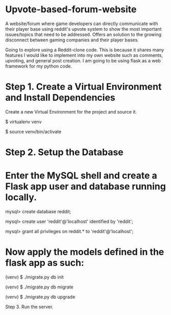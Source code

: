 # Upvote-based-forum-website
A website/forum where game developers can directly communicate with their player base using reddit's upvote system to show the most important issues/topics that need to be addressed. Offers an solution to the growing disconnect between gaming companies and their player bases. 

Going to explore using a Reddit-clone code. This is because it shares many features I would like to implement into my own website such as comments, upvoting, and general post creation. I am going to be using flask as a web framework for my python code. 

# Step 1. Create a Virtual Environment and Install Dependencies
Create a new Virtual Environment for the project and source it. 

$ virtualenv venv

$ source venv/bin/activate

# Step 2. Setup the Database 
# Enter the MySQL shell and create a Flask app user and database running locally. 

mysql> create database reddit;

mysql> create user 'reddit'@'localhost' identified by 'reddit';

mysql> grant all privileges on reddit.* to 'reddit'@'localhost';
# Now apply the models defined in the flask app as such:

(venv) $ ./migrate.py db init

(venv) $ ./migrate.py db migrate

(venv) $ ./migrate.py db upgrade

Step 3. Run the server. 
